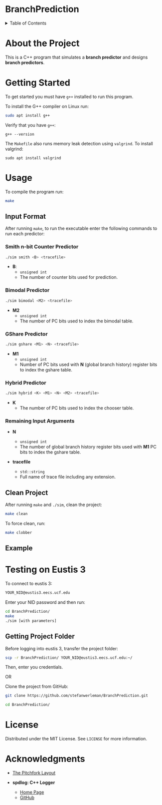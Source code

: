 # BranchPrediction

<details>
  <summary>Table of Contents</summary>
  <ol>
    <li>
      <a href="#about-the-project">About The Project</a>
    </li>
    <li>
      <a href="#getting-started">Getting Started</a>
    </li>
    <li>
	<a href="#usage">Usage</a>
    	<ul>
		<li><a href="#input-format">Input Format</a></li>
		<li><a href="#clean-project">Clean Project</a></li>
		<li><a href="#example">Example</a></li>
	</ul>
    </li>
    <li>
      <a href="#testing-on_eustis-3">Testing on Eustis 3</a>
    </li>
    <li><a href="#license">License</a></li>
    <li><a href="#acknowledgments">Acknowledgments</a></li>
  </ol>
</details>

# About the Project

This is a C++ program that simulates a **branch predictor** and designs **branch predictors**.

# Getting Started

To get started you must have `g++` installed to run this program.

To install the G++ compiler on Linux run:

```bash
sudo apt install g++
```

Verify that you have `g++`:

```
g++ --version
```

The `Makefile` also runs memory leak detection using `valgrind`. To install valgrind:

```
sudo apt install valgrind
```

# Usage

To compile the program run:

```bash
make
```

## Input Format

After running `make`, to run the executable enter the following commands to run each predictor:

### Smith n-bit Counter Predictor

```bash
./sim smith <B> <tracefile>
```

-   **B**:
    -   `unsigned int`
    -   The number of counter bits used for prediction.

### Bimodal Predictor

```bash
./sim bimodal <M2> <tracefile>
```

-   **M2**
    -   `unsigned int`
    -   The number of PC bits used to index the bimodal table.

### GShare Predictor

```bash
./sim gshare <M1> <N> <tracefile>
```

-   **M1**
    -   `unsigned int`
    -   Number of PC bits used with **N** (global branch history) register bits to index the gshare table.

### Hybrid Predictor

```bash
./sim hybrid <K> <M1> <N> <M2> <tracefile>
```

-   **K**
    -   The number of PC bits used to index the chooser table.

### Remaining Input Arguments

-   **N**

    -   `unsigned int`
    -   The number of global branch history register bits used with **M1** PC bits to index the gshare table.

-   **tracefile**
    -   `std::string`
    -   Full name of trace file including any extension.

## Clean Project

After running `make` and `./sim`, clean the project:

```bash
make clean
```

To force clean, run:

```bash
make clobber
```

## Example

# Testing on Eustis 3

To connect to eustis 3:

```bash
YOUR_NID@eustis3.eecs.ucf.edu
```

Enter your NID password and then run:

```bash
cd BranchPrediction/
make
./sim [with parameters]
```

## Getting Project Folder

Before logging into eustis 3, transfer the project folder:

```bash
scp -r BranchPrediction/ YOUR_NID@eustis3.eecs.ucf.edu:~/
```

Then, enter you credentials.

OR

Clone the project from GitHub:

```bash
git clone https://github.com/stefanwerleman/BranchPrediction.git

cd BranchPrediction/
```

# License

Distributed under the MIT License. See `LICENSE` for more information.

# Acknowledgments

-   [The Pitchfork Layout](https://api.csswg.org/bikeshed/?force=1&url=https://raw.githubusercontent.com/vector-of-bool/pitchfork/develop/data/spec.bs)

-   **spdlog: C++ Logger**
    -   [Home Page](https://spdlog.docsforge.com/master/)
    -   [GitHub](https://github.com/gabime/spdlog)
